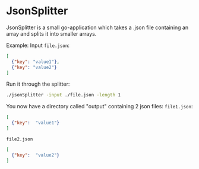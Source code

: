 # JsonSplitter

JsonSplitter is a small go-application which takes a .json file containing an array and splits it into smaller arrays.

Example:
Input `file.json`:
```json
[
  {"key": "value1"},
  {"key": "value2"}
]
```

Run it through the splitter:
```bash
./jsonSplitter -input ./file.json -length 1
```

You now have a directory called "output" containing 2 json files:
`file1.json`:
```json
[
  {"key":  "value1"}
]
```

`file2.json`
```json
[
  {"key":  "value2"}
]
```
